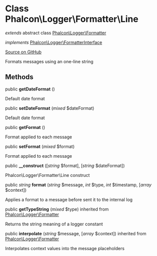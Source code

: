 # Class **Phalcon\\Logger\\Formatter\\Line**

*extends* abstract class [Phalcon\Logger\Formatter](/en/3.1.2/api/Phalcon_Logger_Formatter)

*implements* [Phalcon\Logger\FormatterInterface](/en/3.1.2/api/Phalcon_Logger_FormatterInterface)

<a href="https://github.com/phalcon/cphalcon/blob/master/phalcon/logger/formatter/line.zep" class="btn btn-default btn-sm">Source on GitHub</a>

Formats messages using an one-line string

## Methods

public **getDateFormat** ()

Default date format

public **setDateFormat** (*mixed* $dateFormat)

Default date format

public **getFormat** ()

Format applied to each message

public **setFormat** (*mixed* $format)

Format applied to each message

public **__construct** ([*string* $format], [*string* $dateFormat])

Phalcon\\Logger\\Formatter\\Line construct

public *string* **format** (*string* $message, *int* $type, *int* $timestamp, [*array* $context])

Applies a format to a message before sent it to the internal log

public **getTypeString** (*mixed* $type) inherited from [Phalcon\Logger\Formatter](/en/3.1.2/api/Phalcon_Logger_Formatter)

Returns the string meaning of a logger constant

public **interpolate** (*string* $message, [*array* $context]) inherited from [Phalcon\Logger\Formatter](/en/3.1.2/api/Phalcon_Logger_Formatter)

Interpolates context values into the message placeholders